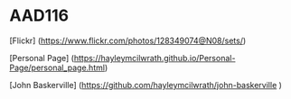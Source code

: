 # AAD116

[Flickr] (https://www.flickr.com/photos/128349074@N08/sets/)

[Personal Page] (https://hayleymcilwrath.github.io/Personal-Page/personal_page.html)

[John Baskerville] (https://github.com/hayleymcilwrath/john-baskerville )
